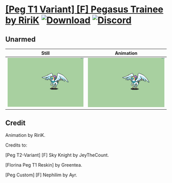# [\[Peg T1 Variant\] \[F\] Pegasus Trainee by RiriK](./) [![Download](https://img.shields.io/badge/Download--red?style=social&logo=github)](https://minhaskamal.github.io/DownGit/#/home?url=https://github.com/Klokinator/FE-Repo/tree/main/Battle%20Animations%2FMounted%20-%20Pegs%2C%20Wyverns%2C%20Griffons%2F%5BPeg%20T1%20Variant%5D%20%5BF%5D%20Pegasus%20Trainee%20by%20RiriK%2F8.%20Unarmed) [![Discord](https://img.shields.io/badge/Discord--blue?style=social&logo=discord)](https://discord.gg/C7VNGnyTPA)

## Unarmed

| Still | Animation |
| :---: | :-------: |
| ![Unarmed still](./Unarmed_000.png) | ![Unarmed](./Unarmed.gif) |

## Credit

Animation by RiriK.

Credits to:

[Peg T2-Variant] [F] Sky Knight by JeyTheCount.

[Florina Peg T1 Reskin] by Greentea.

[Peg Custom] [F] Nephilim by Ayr.
